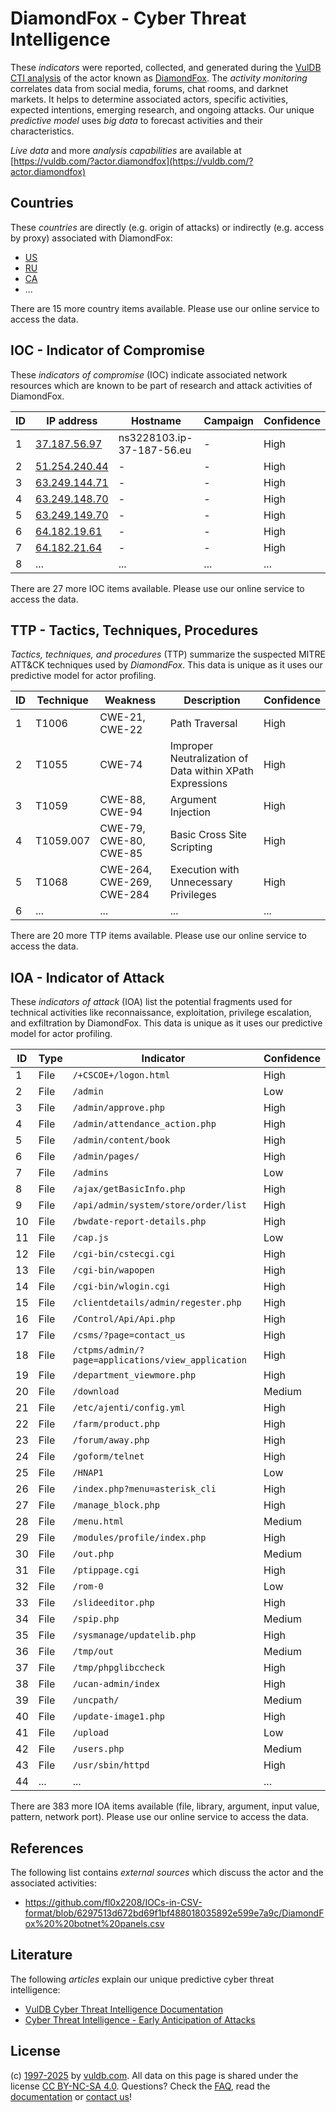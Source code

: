 # DiamondFox - Cyber Threat Intelligence

These _indicators_ were reported, collected, and generated during the [VulDB CTI analysis](https://vuldb.com/?kb.cti) of the actor known as [DiamondFox](https://vuldb.com/?actor.diamondfox). The _activity monitoring_ correlates data from social media, forums, chat rooms, and darknet markets. It helps to determine associated actors, specific activities, expected intentions, emerging research, and ongoing attacks. Our unique _predictive model_ uses _big data_ to forecast activities and their characteristics.

_Live data_ and more _analysis capabilities_ are available at [https://vuldb.com/?actor.diamondfox](https://vuldb.com/?actor.diamondfox)

## Countries

These _countries_ are directly (e.g. origin of attacks) or indirectly (e.g. access by proxy) associated with DiamondFox:

* [US](https://vuldb.com/?country.us)
* [RU](https://vuldb.com/?country.ru)
* [CA](https://vuldb.com/?country.ca)
* ...

There are 15 more country items available. Please use our online service to access the data.

## IOC - Indicator of Compromise

These _indicators of compromise_ (IOC) indicate associated network resources which are known to be part of research and attack activities of DiamondFox.

ID | IP address | Hostname | Campaign | Confidence
-- | ---------- | -------- | -------- | ----------
1 | [37.187.56.97](https://vuldb.com/?ip.37.187.56.97) | ns3228103.ip-37-187-56.eu | - | High
2 | [51.254.240.44](https://vuldb.com/?ip.51.254.240.44) | - | - | High
3 | [63.249.144.71](https://vuldb.com/?ip.63.249.144.71) | - | - | High
4 | [63.249.148.70](https://vuldb.com/?ip.63.249.148.70) | - | - | High
5 | [63.249.149.70](https://vuldb.com/?ip.63.249.149.70) | - | - | High
6 | [64.182.19.61](https://vuldb.com/?ip.64.182.19.61) | - | - | High
7 | [64.182.21.64](https://vuldb.com/?ip.64.182.21.64) | - | - | High
8 | ... | ... | ... | ...

There are 27 more IOC items available. Please use our online service to access the data.

## TTP - Tactics, Techniques, Procedures

_Tactics, techniques, and procedures_ (TTP) summarize the suspected MITRE ATT&CK techniques used by _DiamondFox_. This data is unique as it uses our predictive model for actor profiling.

ID | Technique | Weakness | Description | Confidence
-- | --------- | -------- | ----------- | ----------
1 | T1006 | CWE-21, CWE-22 | Path Traversal | High
2 | T1055 | CWE-74 | Improper Neutralization of Data within XPath Expressions | High
3 | T1059 | CWE-88, CWE-94 | Argument Injection | High
4 | T1059.007 | CWE-79, CWE-80, CWE-85 | Basic Cross Site Scripting | High
5 | T1068 | CWE-264, CWE-269, CWE-284 | Execution with Unnecessary Privileges | High
6 | ... | ... | ... | ...

There are 20 more TTP items available. Please use our online service to access the data.

## IOA - Indicator of Attack

These _indicators of attack_ (IOA) list the potential fragments used for technical activities like reconnaissance, exploitation, privilege escalation, and exfiltration by DiamondFox. This data is unique as it uses our predictive model for actor profiling.

ID | Type | Indicator | Confidence
-- | ---- | --------- | ----------
1 | File | `/+CSCOE+/logon.html` | High
2 | File | `/admin` | Low
3 | File | `/admin/approve.php` | High
4 | File | `/admin/attendance_action.php` | High
5 | File | `/admin/content/book` | High
6 | File | `/admin/pages/` | High
7 | File | `/admins` | Low
8 | File | `/ajax/getBasicInfo.php` | High
9 | File | `/api/admin/system/store/order/list` | High
10 | File | `/bwdate-report-details.php` | High
11 | File | `/cap.js` | Low
12 | File | `/cgi-bin/cstecgi.cgi` | High
13 | File | `/cgi-bin/wapopen` | High
14 | File | `/cgi-bin/wlogin.cgi` | High
15 | File | `/clientdetails/admin/regester.php` | High
16 | File | `/Control/Api/Api.php` | High
17 | File | `/csms/?page=contact_us` | High
18 | File | `/ctpms/admin/?page=applications/view_application` | High
19 | File | `/department_viewmore.php` | High
20 | File | `/download` | Medium
21 | File | `/etc/ajenti/config.yml` | High
22 | File | `/farm/product.php` | High
23 | File | `/forum/away.php` | High
24 | File | `/goform/telnet` | High
25 | File | `/HNAP1` | Low
26 | File | `/index.php?menu=asterisk_cli` | High
27 | File | `/manage_block.php` | High
28 | File | `/menu.html` | Medium
29 | File | `/modules/profile/index.php` | High
30 | File | `/out.php` | Medium
31 | File | `/ptippage.cgi` | High
32 | File | `/rom-0` | Low
33 | File | `/slideeditor.php` | High
34 | File | `/spip.php` | Medium
35 | File | `/sysmanage/updatelib.php` | High
36 | File | `/tmp/out` | Medium
37 | File | `/tmp/phpglibccheck` | High
38 | File | `/ucan-admin/index` | High
39 | File | `/uncpath/` | Medium
40 | File | `/update-image1.php` | High
41 | File | `/upload` | Low
42 | File | `/users.php` | Medium
43 | File | `/usr/sbin/httpd` | High
44 | ... | ... | ...

There are 383 more IOA items available (file, library, argument, input value, pattern, network port). Please use our online service to access the data.

## References

The following list contains _external sources_ which discuss the actor and the associated activities:

* https://github.com/fl0x2208/IOCs-in-CSV-format/blob/6297513d672bd69f1bf488018035892e599e7a9c/DiamondFox%20%20botnet%20panels.csv

## Literature

The following _articles_ explain our unique predictive cyber threat intelligence:

* [VulDB Cyber Threat Intelligence Documentation](https://vuldb.com/?kb.cti)
* [Cyber Threat Intelligence - Early Anticipation of Attacks](https://www.scip.ch/en/?labs.20201022)

## License

(c) [1997-2025](https://vuldb.com/?kb.changelog) by [vuldb.com](https://vuldb.com/?kb.about). All data on this page is shared under the license [CC BY-NC-SA 4.0](https://creativecommons.org/licenses/by-nc-sa/4.0/). Questions? Check the [FAQ](https://vuldb.com/?kb.faq), read the [documentation](https://vuldb.com/?kb) or [contact us](https://vuldb.com/?contact)!
